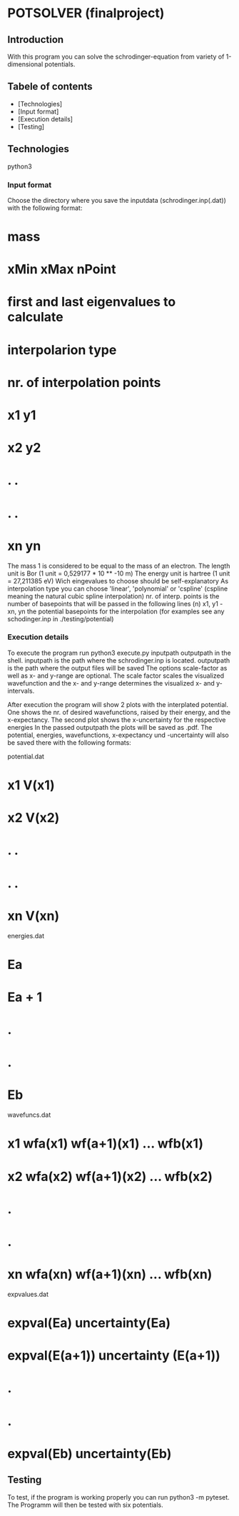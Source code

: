 # POTSOLVER (finalproject)

## Introduction

 With this program you can solve the schrodinger-equation from variety of
 1-dimensional potentials. 

## Tabele of contents
* [Technologies]
* [Input format]
* [Execution details]
* [Testing]

## Technologies
   python3

### Input format
  Choose the directory where you save the inputdata (schrodinger.inp(.dat)) with the 
  following format:

  # mass
  # xMin xMax nPoint
  # first and last eigenvalues to calculate
  # interpolarion type
  # nr. of interpolation points
  # x1 y1
  # x2 y2
  # .  .
  # .  .
  # xn yn

  The mass 1 is considered to be equal to the mass of an electron. 
  The length unit is Bor (1 unit = 0,529177 * 10 ** -10 m)
  The energy unit is hartree (1 unit = 27,211385 eV)
  Wich eingevalues to choose should be self-explanatory
  As interpolation type you can choose 'linear', 'polynomial' or 'cspline'
  (cspline meaning the natural cubic spline interpolation)
  nr. of interp. points is the number of basepoints that will be passed in the 
  following lines (n)
  x1, y1 - xn, yn the potential basepoints for the interpolation
  (for examples see any schodinger.inp in ./testing/potential)

### Execution details
   To execute the program run python3 execute.py inputpath outputpath 
   in the shell.
   inputpath is the path where the schrodinger.inp is located.
   outputpath is the path where the output files will be saved
   The options scale-factor as well as x- and y-range are optional.
   The scale factor scales the visualized wavefunction and
   the x- and y-range determines the visualized x- and y-intervals.
   
   After execution the program will show 2 plots with the interplated potential.
   One shows the nr. of desired wavefunctions, raised by their energy, and the 
   x-expectancy.
   The second plot shows the x-uncertainty for the respective energies
   In the passed outputpath the plots will be saved as .pdf. The potential, 
   energies, wavefunctions, x-expectancy und -uncertainty will also be saved there 
   with the following formats:

   potential.dat
   
   # x1 V(x1)
   # x2 V(x2)
   # .  .
   # .  .
   # xn V(xn)

   energies.dat

   # Ea
   # Ea + 1
   # .
   # . 
   # Eb

   wavefuncs.dat

   # x1 wfa(x1) wf(a+1)(x1) ... wfb(x1)
   # x2 wfa(x2) wf(a+1)(x2) ... wfb(x2)
   # .
   # .
   # xn wfa(xn) wf(a+1)(xn) ... wfb(xn)

   expvalues.dat

   # expval(Ea)     uncertainty(Ea)
   # expval(E(a+1)) uncertainty (E(a+1))
   # . 
   # . 
   # expval(Eb)     uncertainty(Eb)

## Testing
   To test, if the program is working properly you can run python3 -m pyteset. 
   The Programm will then be tested with six potentials.
